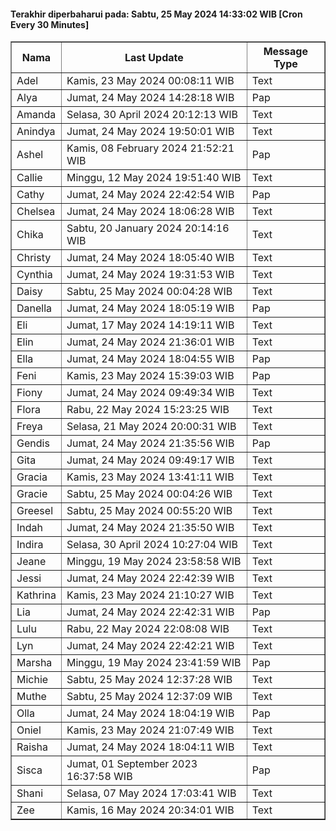 #### Terakhir diperbaharui pada: Sabtu, 25 May 2024 14:33:02 WIB [Cron Every 30 Minutes]

<table border='1'><tr><th>Nama</th><th>Last Update</th><th>Message Type</th></tr><tr><td>Adel</td><td>Kamis, 23 May 2024 00:08:11 WIB</td><td>Text</td></tr><tr><td>Alya</td><td>Jumat, 24 May 2024 14:28:18 WIB</td><td>Pap</td></tr><tr><td>Amanda</td><td>Selasa, 30 April 2024 20:12:13 WIB</td><td>Text</td></tr><tr><td>Anindya</td><td>Jumat, 24 May 2024 19:50:01 WIB</td><td>Text</td></tr><tr><td>Ashel</td><td>Kamis, 08 February 2024 21:52:21 WIB</td><td>Pap</td></tr><tr><td>Callie</td><td>Minggu, 12 May 2024 19:51:40 WIB</td><td>Text</td></tr><tr><td>Cathy</td><td>Jumat, 24 May 2024 22:42:54 WIB</td><td>Pap</td></tr><tr><td>Chelsea</td><td>Jumat, 24 May 2024 18:06:28 WIB</td><td>Text</td></tr><tr><td>Chika</td><td>Sabtu, 20 January 2024 20:14:16 WIB</td><td>Text</td></tr><tr><td>Christy</td><td>Jumat, 24 May 2024 18:05:40 WIB</td><td>Text</td></tr><tr><td>Cynthia</td><td>Jumat, 24 May 2024 19:31:53 WIB</td><td>Text</td></tr><tr><td>Daisy</td><td>Sabtu, 25 May 2024 00:04:28 WIB</td><td>Text</td></tr><tr><td>Danella</td><td>Jumat, 24 May 2024 18:05:19 WIB</td><td>Pap</td></tr><tr><td>Eli</td><td>Jumat, 17 May 2024 14:19:11 WIB</td><td>Text</td></tr><tr><td>Elin</td><td>Jumat, 24 May 2024 21:36:01 WIB</td><td>Text</td></tr><tr><td>Ella</td><td>Jumat, 24 May 2024 18:04:55 WIB</td><td>Pap</td></tr><tr><td>Feni</td><td>Kamis, 23 May 2024 15:39:03 WIB</td><td>Pap</td></tr><tr><td>Fiony</td><td>Jumat, 24 May 2024 09:49:34 WIB</td><td>Text</td></tr><tr><td>Flora</td><td>Rabu, 22 May 2024 15:23:25 WIB</td><td>Text</td></tr><tr><td>Freya</td><td>Selasa, 21 May 2024 20:00:31 WIB</td><td>Text</td></tr><tr><td>Gendis</td><td>Jumat, 24 May 2024 21:35:56 WIB</td><td>Pap</td></tr><tr><td>Gita</td><td>Jumat, 24 May 2024 09:49:17 WIB</td><td>Text</td></tr><tr><td>Gracia</td><td>Kamis, 23 May 2024 13:41:11 WIB</td><td>Text</td></tr><tr><td>Gracie</td><td>Sabtu, 25 May 2024 00:04:26 WIB</td><td>Text</td></tr><tr><td>Greesel</td><td>Sabtu, 25 May 2024 00:55:20 WIB</td><td>Text</td></tr><tr><td>Indah</td><td>Jumat, 24 May 2024 21:35:50 WIB</td><td>Text</td></tr><tr><td>Indira</td><td>Selasa, 30 April 2024 10:27:04 WIB</td><td>Text</td></tr><tr><td>Jeane</td><td>Minggu, 19 May 2024 23:58:58 WIB</td><td>Text</td></tr><tr><td>Jessi</td><td>Jumat, 24 May 2024 22:42:39 WIB</td><td>Text</td></tr><tr><td>Kathrina</td><td>Kamis, 23 May 2024 21:10:27 WIB</td><td>Text</td></tr><tr><td>Lia</td><td>Jumat, 24 May 2024 22:42:31 WIB</td><td>Pap</td></tr><tr><td>Lulu</td><td>Rabu, 22 May 2024 22:08:08 WIB</td><td>Text</td></tr><tr><td>Lyn</td><td>Jumat, 24 May 2024 22:42:21 WIB</td><td>Text</td></tr><tr><td>Marsha</td><td>Minggu, 19 May 2024 23:41:59 WIB</td><td>Pap</td></tr><tr><td>Michie</td><td>Sabtu, 25 May 2024 12:37:28 WIB</td><td>Text</td></tr><tr><td>Muthe</td><td>Sabtu, 25 May 2024 12:37:09 WIB</td><td>Text</td></tr><tr><td>Olla</td><td>Jumat, 24 May 2024 18:04:19 WIB</td><td>Pap</td></tr><tr><td>Oniel</td><td>Kamis, 23 May 2024 21:07:49 WIB</td><td>Text</td></tr><tr><td>Raisha</td><td>Jumat, 24 May 2024 18:04:11 WIB</td><td>Text</td></tr><tr><td>Sisca</td><td>Jumat, 01 September 2023 16:37:58 WIB</td><td>Pap</td></tr><tr><td>Shani</td><td>Selasa, 07 May 2024 17:03:41 WIB</td><td>Text</td></tr><tr><td>Zee</td><td>Kamis, 16 May 2024 20:34:01 WIB</td><td>Text</td></tr></table>